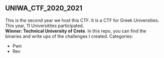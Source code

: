 ## UNIWA_CTF_2020_2021
This is the second year we host this CTF. It is a CTF for Greek Universities. This year, 11 Universitites participated.  
**Winner: Technical University of Crete**.
In this repo, you can find the binaries and write ups of the challenges I created.
Categories: 
* Pwn
* Rev
 

